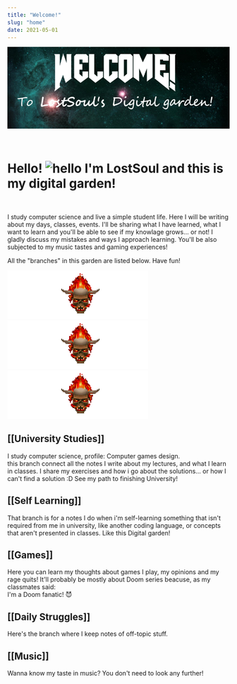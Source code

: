 ```yaml
---
title: "Welcome!"
slug: "home"
date: 2021-05-01
---
```

<img src="https://raw.githubusercontent.com/MalgorzataSzopa/PictureHost/master/Welcome%20sign3.png" alt="hello" style="max-width:100%;height:auto;"/>


<p>&nbsp;</p>

# Hello! <img src="https://raw.githubusercontent.com/MartinHeinz/MartinHeinz/master/wave.gif" alt="hello" style="width:40px;"/> I'm LostSoul and this is my digital garden!

<p>&nbsp;</p>

<p>I study computer science and live a simple student life. Here I will be writing about my days, classes, events. I'll be sharing what I have learned, what I want to learn and you'll be able to see if my knowlage grows... or not! I gladly discuss my mistakes and ways I approach learning. You'll be also subjected to my music tastes and gaming experiences! </p>
All the "branches"  in this garden are listed below. Have fun!

![](https://raw.githubusercontent.com/MalgorzataSzopa/MalgorzataSzopa/master/LSgif.gif)![](https://raw.githubusercontent.com/MalgorzataSzopa/MalgorzataSzopa/master/LSgif.gif)![](https://raw.githubusercontent.com/MalgorzataSzopa/MalgorzataSzopa/master/LSgif.gif)

## [[University Studies]]
I study computer science, profile: Computer games design.<br>
this branch connect all the notes I write about my lectures, and what I learn in classes. I share my exercises and how i go about the solutions... or how I can't find a solution :D See my path to finishing University!
## [[Self Learning]]
That branch is for a notes I do when i'm self-learning something that isn't required from me in university, like another coding language, or concepts that aren't presented in classes. Like this Digital garden! 
## [[Games]]
Here you can learn my thoughts about games I play, my opinions and my rage quits! It'll probably be mostly about Doom series beacuse, as my classmates said: <br>
I'm a Doom fanatic! 😈
## [[Daily Struggles]]
Here's the branch where I keep notes of off-topic stuff.
## [[Music]]
Wanna know my taste in music? You don't need to look any further!



